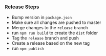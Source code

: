 ### Release Steps
- Bump version in `package.json`
- Make sure all changes are pushed to master
- Merge changes to the `release` branch
- run `npm run build` to create the `dist` folder
- Tag the `release` branch and push
- Create a release based on the new tag
- run `npm publish`

